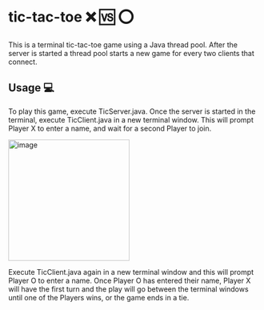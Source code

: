 # tic-tac-toe ❌ 🆚 ⭕️
This is a terminal tic-tac-toe game using a Java thread pool. After the server is started a thread pool starts a new game for every two clients that connect.

## Usage 💻
To play this game, execute TicServer.java. Once the server is started in the terminal, execute TicClient.java in a new terminal window. This will prompt Player X to enter a name, and wait for a second Player to join.

<img width="242" alt="image" src="https://user-images.githubusercontent.com/62910152/220479600-97086952-0f39-489f-bb75-64efb46ab095.png">

Execute TicClient.java again in a new terminal window and this will prompt Player O to enter a name. Once Player O has entered their name, Player X will have the first turn and the play will go between the terminal windows until one of the Players wins, or the game ends in a tie.
